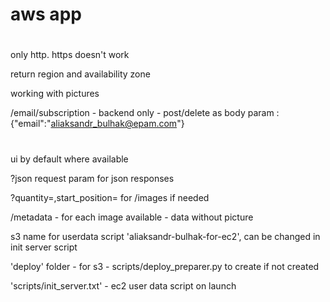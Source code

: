 # aws app

#

only http. https doesn't work

return region and availability zone

working with pictures

/email/subscription - backend only - post/delete as body param : {"email":"aliaksandr_bulhak@epam.com"}

#

ui by default where available

?json request param for json responses

?quantity=,start_position= for /images if needed

/metadata - for each image available - data without picture

s3 name for userdata script 'aliaksandr-bulhak-for-ec2', can be changed in init server script

'deploy' folder - for s3 - scripts/deploy_preparer.py to create if not created

'scripts/init_server.txt' - ec2 user data script on launch